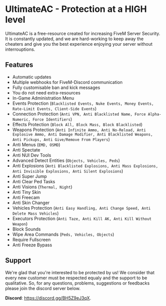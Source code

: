 # UltimateAC - Protection at a HIGH level

UltimateAC is a free-resource created for increasing FiveM Server Security. It is constantly updated, and we are hard-working to keep away the cheaters and give you the best experience enjoying your server without interrouptions.
## Features

- Automatic updates
- Multiple webhooks for FiveM-Discord communication
- Fully customisable ban and kick messages
- You do not need extra-resources
- In-Game Administration Menu
- Events Protection (`Blacklisted Events, Nuke Events, Money Events, Rate-Limit Events, Client-Side Events`)
- Connection Protection (`Anti VPN, Anti Blacklisted Name, Force Alpha-Numeric, Force Identifiers`)
- Effects Protection (`Block All, Block Mass, Block Blacklisted`)
- Weapons Protection (`Anti Infinite Ammo, Anti No-Reload, Anti Explosive Ammo, Anti Damage Modifier, Anti Blacklisted Weapons, Anti Pickups, Anti Give/Remove From Players`)
- Anti Menus (`EMD, OSMD`)
- Anti Spectate
- Anti NUI Dev Tools
- Advanced Detect Entities (`Objects, Vehicles, Peds`)
- Anti Explosions (`Anti Blacklisted Explosions, Anti Mass Explosions, Anti Invisible Explosions, Anti Silent Explosions`)
- Anti Super Jump
- Anti Clear Ped Tasks
- Anti Visions (`Thermal, Night`)
- Anti Tiny Skin
- Anti Freecam
- Anti Skin Changer
- Vehicles Protection (`Anti Easy Handling, Anti Change Speed, Anti Delete Mass Vehicles`)
- Executors Protection (`Anti Taze, Anti Kill AK, Anti Kill Without Weapon`)
- Block Sounds
- Wipe Area Commands (`Peds, Vehicles, Objects`)
- Require Fullscreen
- Anti Freeze Bypass

## Support
We're glad that you're interested to be protected by us! We consider that every new customer must be respected equaly and the support to be qualitative. So, for any questions, problems, suggestions or feedbacks please join the discord server below.

**Discord**: https://discord.gg/BH5Z9eJ3qX.
